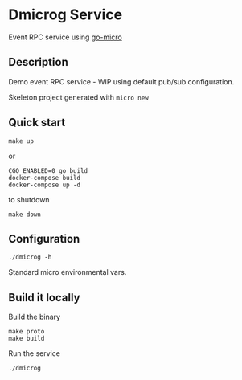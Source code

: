 # Dmicrog Service

Event RPC service using [go-micro](https://github.com/micro/go-micro)

## Description

Demo event RPC service - WIP using default pub/sub configuration.

Skeleton project generated with `micro new`

## Quick start

```
make up
```

or 

```
CGO_ENABLED=0 go build
docker-compose build
docker-compose up -d
```

to shutdown 

```
make down
```

## Configuration

```
./dmicrog -h
```

Standard micro environmental vars.

## Build it locally

Build the binary

```
make proto
make build
```

Run the service
```
./dmicrog
```
